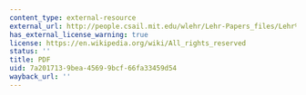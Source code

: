 ```yaml
---
content_type: external-resource
external_url: http://people.csail.mit.edu/wlehr/Lehr-Papers_files/Lehr%20Wifi%203G.pdf
has_external_license_warning: true
license: https://en.wikipedia.org/wiki/All_rights_reserved
status: ''
title: PDF
uid: 7a201713-9bea-4569-9bcf-66fa33459d54
wayback_url: ''
---
```

